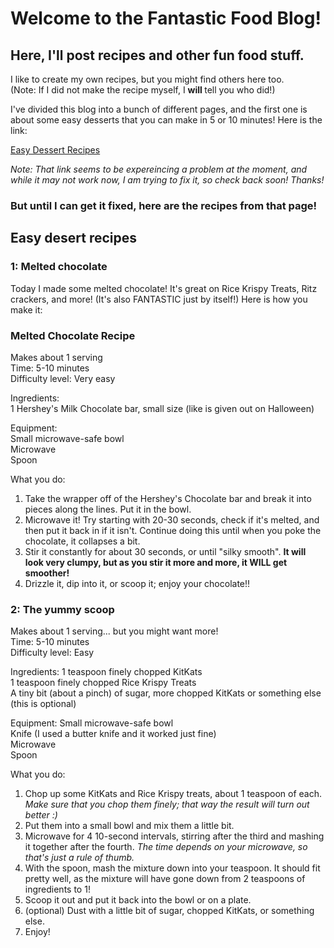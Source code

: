 # Welcome to the Fantastic Food Blog!
## Here, I'll post recipes and other fun food stuff.
I like to create my own recipes, but you might find others here too.  
(Note: If I did not make the recipe myself, I <strong> will </strong> tell you who did!)

I've divided this blog into a bunch of different pages, and the first one is about some easy desserts that you can make in 5 or 10 minutes! Here is the link:  

[Easy Dessert Recipes](FantasticFoodBlog.githhub.io/recipes/easy-desserts)  

<em> Note: That link seems to be expereincing a problem at the moment, and while it may not work now, I am trying to fix it, so check back soon! Thanks! </em> 

### But until I can get it fixed, here are the recipes from that page!

## Easy desert recipes
### 1: Melted chocolate
Today I made some melted chocolate! It's great on Rice Krispy Treats, Ritz crackers, and more! (It's also FANTASTIC just by itself!)
Here is how you make it:

### Melted Chocolate Recipe  
Makes about 1 serving  
Time: 5-10 minutes  
Difficulty level: Very easy  

Ingredients:  
1 Hershey's Milk Chocolate bar, small size (like is given out on Halloween)  

Equipment:  
Small microwave-safe bowl  
Microwave  
Spoon  

What you do:  
1. Take the wrapper off of the Hershey's Chocolate bar and break it into pieces along the lines. Put it in the bowl.  
2. Microwave it! Try starting with 20-30 seconds, check if it's melted, and then put it back in if it isn't. Continue doing this until when you poke the chocolate, it collapses a bit.  
3. Stir it constantly for about 30 seconds, or until "silky smooth".  <strong> It will look very clumpy, but as you stir it more and more, it WILL get smoother! </strong>  
4. Drizzle it, dip into it, or scoop it; enjoy your chocolate!!  

### 2: The yummy scoop

Makes about 1 serving... but you might want more!  
Time: 5-10 minutes  
Difficulty level: Easy  

Ingredients:
1 teaspoon finely chopped KitKats  
1 teaspoon finely chopped Rice Krispy Treats  
A tiny bit (about a pinch) of sugar, more chopped KitKats or something else (this is optional)  

Equipment:
Small microwave-safe bowl  
Knife (I used a butter knife and it worked just fine)  
Microwave  
Spoon  

What you do:  
1. Chop up some KitKats and Rice Krispy treats, about 1 teaspoon of each. <em> Make sure that you chop them finely; that way the result will turn out better :) </em>  
2. Put them into a small bowl and mix them a little bit.
3. Microwave for 4 10-second intervals, stirring after the third and mashing it together after the fourth. <em> The time depends on your microwave, so that's just a rule of thumb. </em>  
4. With the spoon, mash the mixture down into your teaspoon. It should fit pretty well, as the mixture will have gone down from 2 teaspoons of ingredients to 1!
5. Scoop it out and put it back into the bowl or on a plate.
6. (optional) Dust with a little bit of sugar, chopped KitKats, or something else.
7. Enjoy!
